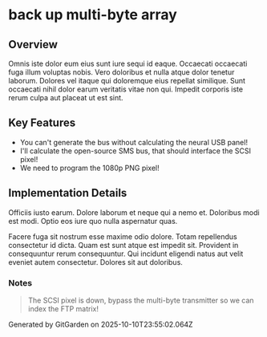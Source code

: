 # back up multi-byte array

## Overview
Omnis iste dolor eum eius sunt iure sequi id eaque. Occaecati occaecati fuga illum voluptas nobis. Vero doloribus et nulla atque dolor tenetur laborum. Dolores vel itaque qui doloremque eius repellat similique. Sunt occaecati nihil dolor earum veritatis vitae non qui. Impedit corporis iste rerum culpa aut placeat ut est sint.

## Key Features
- You can't generate the bus without calculating the neural USB panel!
- I'll calculate the open-source SMS bus, that should interface the SCSI pixel!
- We need to program the 1080p PNG pixel!

## Implementation Details
Officiis iusto earum. Dolore laborum et neque qui a nemo et. Doloribus modi est modi. Optio eos iure quo nulla aspernatur quas.
 Facere fuga sit nostrum esse maxime odio dolore. Totam repellendus consectetur id dicta. Quam est sunt atque est impedit sit. Provident in consequuntur rerum consequuntur. Qui incidunt eligendi natus aut velit eveniet autem consectetur. Dolores sit aut doloribus.

### Notes
> The SCSI pixel is down, bypass the multi-byte transmitter so we can index the FTP matrix!

Generated by GitGarden on 2025-10-10T23:55:02.064Z